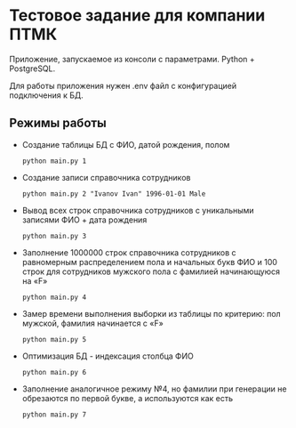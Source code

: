 # Тестовое задание для компании ПТМК

Приложение, запускаемое из консоли с параметрами. Python + PostgreSQL.

Для работы приложения нужен .env файл с конфигурацией подключения к БД.

## Режимы работы

- Создание таблицы БД с ФИО, датой рождения, полом

    ```shell
    python main.py 1
    ```

- Создание записи справочника сотрудников

    ```shell
    python main.py 2 "Ivanov Ivan" 1996-01-01 Male
    ```

- Вывод всех строк справочника сотрудников с уникальными записями ФИО + дата рождения

    ```shell
    python main.py 3
    ```

- Заполнение 1000000 строк справочника сотрудников с равномерным распределением пола и начальных букв ФИО и 100 строк для сотрудников мужского пола с фамилией начинающуюся на «F»

    ```shell
    python main.py 4
    ```

- Замер времени выполнения выборки из таблицы по критерию: пол мужской, фамилия начинается с «F»

    ```shell
    python main.py 5
    ```

- Оптимизация БД - индексация столбца ФИО

    ```shell
    python main.py 6
    ```

- Заполнение аналогичное режиму №4, но фамилии при генерации не обрезаются по первой букве, а используются как есть

    ```shell
    python main.py 7
    ```
